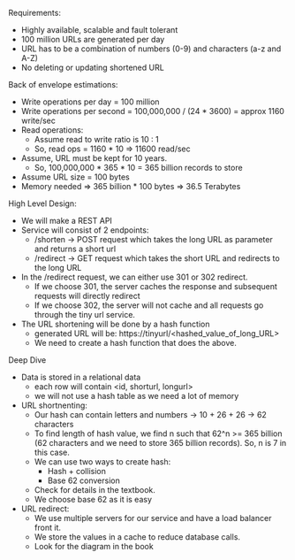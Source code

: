 Requirements:
- Highly available, scalable and fault tolerant
- 100 million URLs are generated per day
- URL has to be a combination of numbers (0-9) and characters (a-z and A-Z)
- No deleting or updating shortened URL

Back of envelope estimations:
- Write operations per day = 100 million
- Write operations per second = 100,000,000 / (24 * 3600) = approx 1160 write/sec
- Read operations:
	- Assume read to write ratio is 10 : 1
	- So, read ops = 1160 * 10 => 11600 read/sec
- Assume, URL must be kept for 10 years.
	- So, 100,000,000 * 365 * 10 = 365 billion records to store
- Assume URL size = 100 bytes
- Memory needed => 365 billion * 100 bytes => 36.5 Terabytes

High Level Design:
- We will make a REST API
- Service will consist of 2 endpoints:
	- /shorten -> POST request which takes the long URL as parameter and returns a short url
	- /redirect -> GET request which takes the short URL and redirects to the long URL
- In the /redirect request, we can either use 301 or 302 redirect. 
	- If we choose 301, the server caches the response and subsequent requests will directly redirect
	- If we choose 302, the server will not cache and all requests go through the tiny url service.
- The URL shortening will be done by a hash function
	- generated URL will be: https://tinyurl/<hashed_value_of_long_URL>
	- We need to create a hash function that does the above.

Deep Dive
- Data is stored in a relational data
	- each row will contain <id, shorturl, longurl>
	- we will not use a hash table as we need a lot of memory
- URL shortnenting:
	- Our hash can contain letters and numbers -> 10 + 26 + 26 -> 62 characters
	- To find length of hash value, we find n such that 62^n >= 365 billion (62 characters and we need to store 365 billion records). So, n is 7 in this case.
	- We can use two ways to create hash:
		- Hash + collision
		- Base 62 conversion
	- Check for details in the textbook.
	- We choose base 62 as it is easy
- URL redirect:
	- We use multiple servers for our service and have a load balancer front it. 
	- We store the values in a cache to reduce database calls.
	- Look for the diagram in the book
